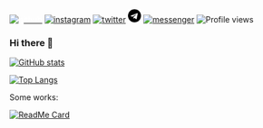 [<img style="color: white;" src='https://cdn.jsdelivr.net/npm/simple-icons@4.1.0/icons/github.svg' alt='github' height='24'>](https://github.com/ettoreleandrotognoli)
[<img src='https://cdn.jsdelivr.net/npm/simple-icons@4.1.0/icons/instagram.svg' alt='instagram' height='24'>](https://www.instagram.com/ettoreleandrotognoli/)
[<img src='https://cdn.jsdelivr.net/npm/simple-icons@4.1.0/icons/twitter.svg' alt='twitter' height='24'>](https://twitter.com/ettoreleandrotognoli)
[<img src='https://raw.githubusercontent.com/tainguyenbp/tainguyenbp/master/telegram-brands.svg' alt='telegram' height='24'>](https://t.me/ettoreleandrotognoli)
[<img src='https://cdn.jsdelivr.net/npm/simple-icons@4.1.0/icons/messenger.svg' alt='messenger' height='24'>](https://m.me/ettoreleandrotognoli)
![Profile views](https://gpvc.arturio.dev/ettoreleandrotognoli)

### Hi there 👋



<!--
**ettoreleandrotognoli/ettoreleandrotognoli** is a ✨ _special_ ✨ repository because its `README.md` (this file) appears on your GitHub profile.

Here are some ideas to get you started:

- 🔭 I’m currently working on ...
- 🌱 I’m currently learning ...
- 👯 I’m looking to collaborate on ...
- 🤔 I’m looking for help with ...
- 💬 Ask me about ...
- 📫 How to reach me: ...
- 😄 Pronouns: ...
- ⚡ Fun fact: ...
-->

[![GitHub stats](https://github-readme-stats.vercel.app/api?username=ettoreleandrotognoli&show_icons=true&theme=dracula)](https://github.com/ettoreleandrotognoli)

[![Top Langs](https://github-readme-stats.vercel.app/api/top-langs/?username=ettoreleandrotognoli&theme=dracula)](https://github.com/ettoreleandrotognoli)

Some works:

[![ReadMe Card](https://github-readme-stats.vercel.app/api/pin/?username=OpenCIAg&repo=py-robot&theme=dracula)](https://github.com/OpenCIAg/py-robot)
